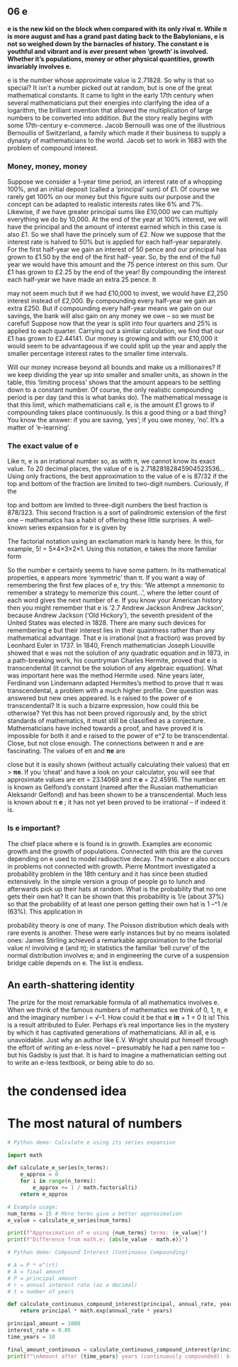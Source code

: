 ## 06 e

**e is the new kid on the block when compared with its only rival π. While π is more august
and has a grand past dating back to the Babylonians, e is not so weighed down by the
barnacles of history. The constant e is youthful and vibrant and is ever present when
‘growth’ is involved. Whether it’s populations, money or other physical quantities,
growth invariably involves e.**

e is the number whose approximate value is 2.71828. So why is that so
special? It isn’t a number picked out at random, but is one of the great
mathematical constants. It came to light in the early 17th century when several
mathematicians put their energies into clarifying the idea of a logarithm, the
brilliant invention that allowed the multiplication of large numbers to be
converted into addition.
But the story really begins with some 17th-century e-commerce. Jacob
Bernoulli was one of the illustrious Bernoullis of Switzerland, a family which
made it their business to supply a dynasty of mathematicians to the world. Jacob
set to work in 1683 with the problem of compound interest.

### Money, money, money

Suppose we consider a 1-year time period, an interest rate of a whopping
100%, and an initial deposit (called a ‘principal’ sum) of £1. Of course we rarely
get 100% on our money but this figure suits our purpose and the concept can be
adapted to realistic interests rates like 6% and 7%. Likewise, if we have greater
principal sums like £10,000 we can multiply everything we do by 10,000.
At the end of the year at 100% interest, we will have the principal and the
amount of interest earned which in this case is also £1. So we shall have the
princely sum of £2. Now we suppose that the interest rate is halved to 50% but
is applied for each half-year separately. For the first half-year we gain an interest
of 50 pence and our principal has grown to £1.50 by the end of the first half-
year. So, by the end of the full year we would have this amount and the 75
pence interest on this sum. Our £1 has grown to £2.25 by the end of the year! By
compounding the interest each half-year we have made an extra 25 pence. It


may not seem much but if we had £10,000 to invest, we would have £2,250
interest instead of £2,000. By compounding every half-year we gain an extra
£250.
But if compounding every half-year means we gain on our savings, the bank
will also gain on any money we owe – so we must be careful! Suppose now that
the year is split into four quarters and 25% is applied to each quarter. Carrying
out a similar calculation, we find that our £1 has grown to £2.44141. Our money
is growing and with our £10,000 it would seem to be advantageous if we could
split up the year and apply the smaller percentage interest rates to the smaller
time intervals.

Will our money increase beyond all bounds and make us a millionaires? If we
keep dividing the year up into smaller and smaller units, as shown in the table,
this ‘limiting process’ shows that the amount appears to be settling down to a
constant number. Of course, the only realistic compounding period is per day
(and this is what banks do). The mathematical message is that this limit, which
mathematicians call e, is the amount £1 grows to if compounding takes place
continuously. Is this a good thing or a bad thing? You know the answer: if you
are saving, ‘yes’; if you owe money, ‘no’. It’s a matter of ‘e-learning’.

### The exact value of e

Like π, e is an irrational number so, as with π, we cannot know its exact value.
To 20 decimal places, the value of e is 2.71828182845904523536...
Using only fractions, the best approximation to the value of e is 87/32 if the
top and bottom of the fraction are limited to two-digit numbers. Curiously, if the


top and bottom are limited to three-digit numbers the best fraction is 878/323.
This second fraction is a sort of palindromic extension of the first one –
mathematics has a habit of offering these little surprises. A well-known series
expansion for e is given by

The factorial notation using an exclamation mark is handy here. In this, for
example, 5! = 5×4×3×2×1. Using this notation, e takes the more familiar form

So the number e certainly seems to have some pattern. In its mathematical
properties, e appears more ‘symmetric’ than π.
If you want a way of remembering the first few places of e, try this: ‘We
attempt a mnemonic to remember a strategy to memorize this count...’, where
the letter count of each word gives the next number of e. If you know your
American history then you might remember that e is ‘2.7 Andrew Jackson
Andrew Jackson’, because Andrew Jackson (‘Old Hickory’), the seventh president
of the United States was elected in 1828. There are many such devices for
remembering e but their interest lies in their quaintness rather than any
mathematical advantage.
That e is irrational (not a fraction) was proved by Leonhard Euler in 1737. In
1840, French mathematician Joseph Liouville showed that e was not the solution
of any quadratic equation and in 1873, in a path-breaking work, his countryman
Charles Hermite, proved that e is transcendental (it cannot be the solution of any
algebraic equation). What was important here was the method Hermite used.
Nine years later, Ferdinand von Lindemann adapted Hermites’s method to prove
that π was transcendental, a problem with a much higher profile.
One question was answered but new ones appeared. Is e raised to the power
of e transcendental? It is such a bizarre expression, how could this be otherwise?
Yet this has not been proved rigorously and, by the strict standards of
mathematics, it must still be classified as a conjecture. Mathematicians have
inched towards a proof, and have proved it is impossible for both it and e raised
to the power of e^2 to be transcendental. Close, but not close enough.
The connections between π and e are fascinating. The values of eπ and **πe** are


close but it is easily shown (without actually calculating their values) that eπ > **πe**.
If you ‘cheat’ and have a look on your calculator, you will see that approximate
values are eπ = 23.14069 and π **e** = 22.45916.
The number eπ is known as Gelfond’s constant (named after the Russian
mathematician Aleksandr Gelfond) and has been shown to be a transcendental.
Much less is known about π **e** ; it has not yet been proved to be irrational – if
indeed it is.

### Is e important?

The chief place where e is found is in growth. Examples are economic growth
and the growth of populations. Connected with this are the curves depending on
e used to model radioactive decay.
The number e also occurs in problems not connected with growth. Pierre
Montmort investigated a probability problem in the 18th century and it has since
been studied extensively. In the simple version a group of people go to lunch
and afterwards pick up their hats at random. What is the probability that no one
gets their own hat?
It can be shown that this probability is 1/e (about 37%) so that the probability
of at least one person getting their own hat is 1 –^1 /e (63%). This application in

probability theory is one of many. The Poisson distribution which deals with rare
events is another. These were early instances but by no means isolated ones:
James Stirling achieved a remarkable approximation to the factorial value n!
involving e (and π); in statistics the familiar ‘bell curve’ of the normal distribution
involves e; and in engineering the curve of a suspension bridge cable depends on
e. The list is endless.


## An earth-shattering identity

The prize for the most remarkable formula of all mathematics involves e.
When we think of the famous numbers of mathematics we think of 0, 1, π, e and
the imaginary number i = √–1. How could it be that
e **iπ** + 1 = 0
It is! This is a result attributed to Euler.
Perhaps e’s real importance lies in the mystery by which it has captivated
generations of mathematicians. All in all, e is unavoidable. Just why an author
like E.V. Wright should put himself through the effort of writing an e-less novel –
presumably he had a pen name too – but his Gadsby is just that. It is hard to
imagine a mathematician setting out to write an e-less textbook, or being able to
do so.

# the condensed idea

# The most natural of numbers

```python
# Python demo: Calculate e using its series expansion

import math

def calculate_e_series(n_terms):
    e_approx = 0
    for i in range(n_terms):
        e_approx += 1 / math.factorial(i)
    return e_approx

# Example usage:
num_terms = 15 # More terms give a better approximation
e_value = calculate_e_series(num_terms)

print(f"Approximation of e using {num_terms} terms: {e_value}")
print(f"Difference from math.e: {abs(e_value - math.e)}")

# Python demo: Compound Interest (Continuous Compounding)

# A = P * e^(rt)
# A = final amount
# P = principal amount
# r = annual interest rate (as a decimal)
# t = number of years

def calculate_continuous_compound_interest(principal, annual_rate, years):
    return principal * math.exp(annual_rate * years)

principal_amount = 1000
interest_rate = 0.05
time_years = 10

final_amount_continuous = calculate_continuous_compound_interest(principal_amount, interest_rate, time_years)
print(f"\nAmount after {time_years} years (continuously compounded): ${final_amount_continuous:.2f}")
```